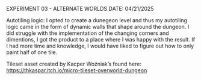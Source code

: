 EXPERIMENT 03 - ALTERNATE WORLDS
DATE: 04/21/2025

Autotiling logic: I opted to create a dunegeon level and thus my autotiling logic came in the form of dynamic walls that shape around the dungeon. I did struggle with the implementation of the changing corners and dimentions, I got the product to a place where I was happy with the result. If I had more time and knowledge, I would have liked to figure out how to only paint half of one tile.

Tileset asset created by Kacper Woźniak’s found here: https://thkaspar.itch.io/micro-tileset-overworld-dungeon
